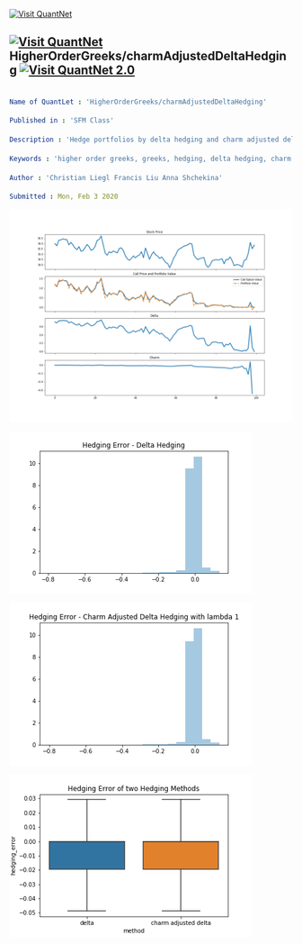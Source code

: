 [<img src="https://github.com/QuantLet/Styleguide-and-FAQ/blob/master/pictures/banner.png" width="888" alt="Visit QuantNet">](http://quantlet.de/)

## [<img src="https://github.com/QuantLet/Styleguide-and-FAQ/blob/master/pictures/qloqo.png" alt="Visit QuantNet">](http://quantlet.de/) **HigherOrderGreeks/charmAdjustedDeltaHedging** [<img src="https://github.com/QuantLet/Styleguide-and-FAQ/blob/master/pictures/QN2.png" width="60" alt="Visit QuantNet 2.0">](http://quantlet.de/)

```yaml

Name of QuantLet : 'HigherOrderGreeks/charmAdjustedDeltaHedging'

Published in : 'SFM Class' 

Description : 'Hedge portfolios by delta hedging and charm adjusted delta hedging methods.'

Keywords : 'higher order greeks, greeks, hedging, delta hedging, charm adjusted delta hedging, neutral portfolio, simulation, monte carlo simulation, interactive plots'

Author : 'Christian Liegl Francis Liu Anna Shchekina'

Submitted : Mon, Feb 3 2020


```

![Picture1](Charm%20Hedging%20Eaxmple%201.png)

![Picture2](hedgingError_DeltaHedging.png)

![Picture3](hedgingError_charmAdjustedDeltaHedging.png)

![Picture4](hedgingError_compare.png)